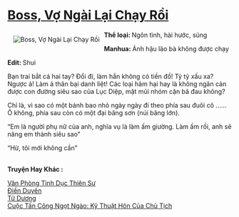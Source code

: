 <a href="https://utruyen.com/truyen/boss-vo-ngai-lai-chay-roi/19029/" title="Boss, Vợ Ngài Lại Chạy Rồi"><h1>Boss, Vợ Ngài Lại Chạy Rồi</h1></a><div style="display:table"><img align="right" style="float: left; padding: 10px;" src="https://utruyen.com/images/story/200x260/boss-vo-ngai-lai-chay-roi.jpg" alt="Boss, Vợ Ngài Lại Chạy Rồi"><b>Thể loại: </b>Ngôn tình, hài hước, sủng<p></p><b>Manhua: </b>Ảnh hậu lão bà không được chạy<p></p><b>Edit: </b>Shui<p></p>Bạn trai bắt cá hai tay? Đổi đi, làm hắn không có tiền đồ! Tỷ tỷ xấu xa? Ngược ả! Làm ả thân bại danh liệt! Các loại hãm hại hay là không ngăn cản được con đường siêu sao của Lục Diệp, mặt mũi nhóm cặn bã đau không?<p></p>Chỉ là, vì sao có một bánh bao nhỏ ngày ngày đi theo phía sau đuôi cô …… Ô không, phía sau còn có một đại băng sơn (núi băng lớn).<p></p>“Em là người phụ nữ của anh, nghĩa vụ là làm ấm giường. Làm ấm rồi, anh sẽ nâng em thành siêu sao"<p></p>“Hừ, tôi mới không cần”</div><p><br><b>Truyện Hay Khác :</b></p><a href="https://utruyen.com/truyen/van-phong-tinh-duc-thien-su/19099/" alt="Văn Phòng Tình Dục Thiên Sư">Văn Phòng Tình Dục Thiên Sư</a><br/><a href="https://github.com/quanluxury/ngontinhhot/tree/master/truyenhay/17076/" alt="Điền Duyên">Điền Duyên</a><br/><a href="https://truyenngontinhay.wordpress.com/2019/10/03/tu-duong/" alt="Tử Dương">Tử Dương</a><br/><a href="https://truyenngontinhay.wordpress.com/2019/10/03/cuoc-tan-cong-ngot-ngao-ky-thuat-hon-cua-chu-tich/" alt="Cuộc Tấn Công Ngọt Ngào: Kỹ Thuật Hôn Của Chủ Tịch">Cuộc Tấn Công Ngọt Ngào: Kỹ Thuật Hôn Của Chủ Tịch</a><br/>